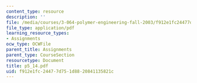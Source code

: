 ```yaml
---
content_type: resource
description: ''
file: /media/courses/3-064-polymer-engineering-fall-2003/f912e1fc24477d751d8820841135821c_p5_14.pdf
file_type: application/pdf
learning_resource_types:
- Assignments
ocw_type: OCWFile
parent_title: Assignments
parent_type: CourseSection
resourcetype: Document
title: p5_14.pdf
uid: f912e1fc-2447-7d75-1d88-20841135821c
---
```

